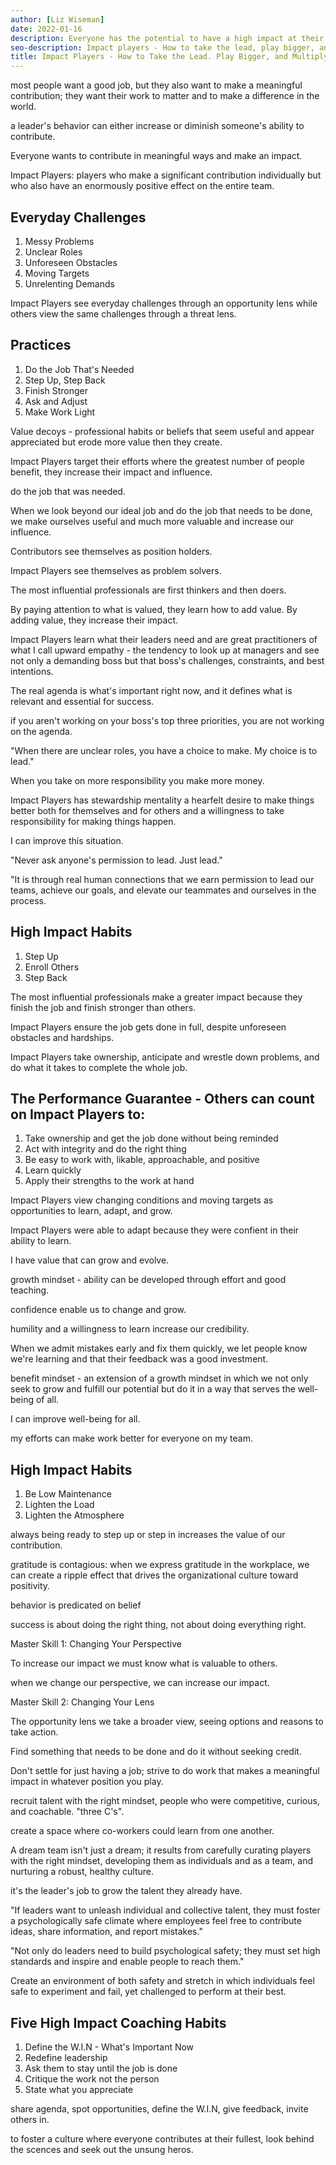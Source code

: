 ```yaml
---
author: [Liz Wiseman]
date: 2022-01-16
description: Everyone has the potential to have a high impact at their job. This book contains the habits that Impact Players have that makes them different from Contributors.
seo-description: Impact players - How to take the lead, play bigger, and multiply your impact by Liz Wiseman notes.
title: Impact Players - How to Take the Lead. Play Bigger, and Multiply Your Impact
---
```


most people want a good job, but they also want to make a meaningful contribution; they want their work to matter and to make a difference in the world.

a leader's behavior can either increase or diminish someone's ability to contribute.

Everyone wants to contribute in meaningful ways and make an impact.

Impact Players: players who make a significant contribution individually but who also have an enormously positive effect on the entire team.

## Everyday Challenges

1. Messy Problems
2. Unclear Roles
3. Unforeseen Obstacles
4. Moving Targets
5. Unrelenting Demands

Impact Players see everyday challenges through an opportunity lens while others view the same challenges through a threat lens.

## Practices

1. Do the Job That's Needed
2. Step Up, Step Back
3. Finish Stronger
4. Ask and Adjust
5. Make Work Light

Value decoys - professional habits or beliefs that seem useful and appear appreciated but erode more value then they create.

Impact Players target their efforts where the greatest number of people benefit, they increase their impact and influence.

do the job that was needed.

When we look beyond our ideal job and do the job that needs to be done, we make ourselves useful and much more valuable and increase our influence.

Contributors see themselves as position holders.

Impact Players see themselves as problem solvers.

The most influential professionals are first thinkers and then doers.

By paying attention to what is valued, they learn how to add value. By adding value, they increase their impact.

Impact Players learn what their leaders need and are great practitioners of what I call upward empathy - the tendency to look up at managers and see not only a demanding boss but that boss's challenges, constraints, and best intentions.

The real agenda is what's important right now, and it defines what is relevant and essential for success.

if you aren't working on your boss's top three priorities, you are not working on the agenda.

"When there are unclear roles, you have a choice to make. My choice is to lead."

When you take on more responsibility you make more money.

Impact Players has stewardship mentality a hearfelt desire to make things better both for themselves and for others and a willingness to take responsibility for making things happen.

I can improve this situation.

"Never ask anyone's permission to lead. Just lead."

"It is through real human connections that we earn permission to lead our teams, achieve our goals, and elevate our teammates and ourselves in the process.

## High Impact Habits

1. Step Up
2. Enroll Others
3. Step Back

The most influential professionals make a greater impact because they finish the job and finish stronger than others.

Impact Players ensure the job gets done in full, despite unforeseen obstacles and hardships.

Impact Players take ownership, anticipate and wrestle down problems, and do what it takes to complete the whole job.

## The Performance Guarantee - Others can count on Impact Players to:

1. Take ownership and get the job done without being reminded
2. Act with integrity and do the right thing
3. Be easy to work with, likable, approachable, and positive
4. Learn quickly
5. Apply their strengths to the work at hand

Impact Players view changing conditions and moving targets as opportunities to learn, adapt, and grow.

Impact Players were able to adapt because they were confient in their ability to learn.

I have value that can grow and evolve.

growth mindset - ability can be developed through effort and good teaching.

confidence enable us to change and grow.

humility and a willingness to learn increase our credibility.

When we admit mistakes early and fix them quickly, we let people know we're learning and that their feedback was a good investment.

benefit mindset - an extension of a growth mindset in which we not only seek to grow and fulfill our potential but do it in a way that serves the well-being of all.

I can improve well-being for all.

my efforts can make work better for everyone on my team.

## High Impact Habits

1. Be Low Maintenance
2. Lighten the Load
3. Lighten the Atmosphere

always being ready to step up or step in increases the value of our contribution.

gratitude is contagious: when we express gratitude in the workplace, we can create a ripple effect that drives the organizational culture toward positivity.

behavior is predicated on belief

success is about doing the right thing, not about doing everything right.

Master Skill 1: Changing Your Perspective

To increase our impact we must know what is valuable to others.

when we change our perspective, we can increase our impact.

Master Skill 2: Changing Your Lens

The opportunity lens we take a broader view, seeing options and reasons to take action.

Find something that needs to be done and do it without seeking credit.

Don't settle for just having a job; strive to do work that makes a meaningful impact in whatever position you play.

recruit talent with the right mindset, people who were competitive, curious, and coachable. "three C's".

create a space where co-workers could learn from one another.

A dream team isn't just a dream; it results from carefully curating players with the right mindset, developing them as individuals and as a team, and nurturing a robust, healthy culture.

it's the leader's job to grow the talent they already have.

"If leaders want to unleash individual and collective talent, they must foster a psychologically safe climate where employees feel free to contribute ideas, share information, and report mistakes."

"Not only do leaders need to build psychological safety; they must set high standards and inspire and enable people to reach them."

Create an environment of both safety and stretch in which individuals feel safe to experiment and fail, yet challenged to perform at their best.

## Five High Impact Coaching Habits

1. Define the W.I.N - What's Important Now
2. Redefine leadership
3. Ask them to stay until the job is done
4. Critique the work not the person
5. State what you appreciate

share agenda, spot opportunities, define the W.I.N, give feedback, invite others in.

to foster a culture where everyone contributes at their fullest, look behind the scences and seek out the unsung heros.
